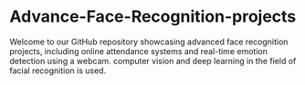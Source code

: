 # Advance-Face-Recognition-projects
 Welcome to our GitHub repository showcasing advanced face recognition projects, including online attendance systems and real-time emotion detection using a webcam. computer vision and deep learning in the field of facial recognition is used.
